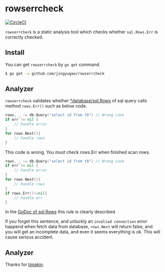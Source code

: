 # rowserrcheck

[![CircleCI](https://circleci.com/gh/jingyugao/rowserrcheck.svg?style=svg)](https://circleci.com/gh/jingyugao/rowserrcheck)

`rowserrcheck` is a static analysis tool which checks whether `sql.Rows.Err` is correctly checked.

## Install

You can get `rowserrcheck` by `go get` command.

```bash
$ go get -u github.com/jingyugao/rowserrcheck
```

## Analyzer

`rowserrcheck` validates whether [*database/sql.Rows](https://golang.org/pkg/database/sql/#Rows.Err) of sql query calls method `rows.Err()` such as below code.

```go
rows, _ := db.Query("select id from tb") // Wrong case
if err != nil {
	// handle error
}
for rows.Next(){
	// handle rows
}
```

This code is wrong. You must check rows.Err when finished scan rows.

```go
rows, _ := db.Query("select id from tb") // Wrong case
if err != nil {
	// handle error
}
for rows.Next(){
	// handle rows
}
if rows.Err()!=nil{
	// handle err
}
```

In the [GoDoc of sql.Rows](https://golang.org/pkg/database/sql/#Rows) this rule is clearly described.

If you forget this sentence, and unluckly an `invaliad connection` error happend when fetch
data from database, `rows.Next` will return false, and you will get an incomplete data, and
even it seems everything is ok. This will cause serious accident.

## Analyzer
Thanks for [timakin](https://github.com/jingyugao/rowserrcheck).
